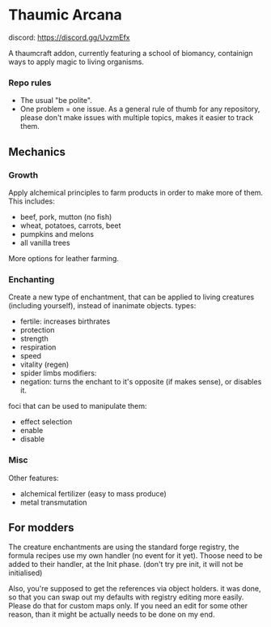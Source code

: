 # Thaumic Arcana

discord: https://discord.gg/UvzmEfx

A thaumcraft addon, currently featuring a school of biomancy, containign ways to apply magic to living organisms.

### Repo rules
* The usual "be polite".
* One problem = one issue. As a general rule of thumb for any repository, please don't make issues with multiple topics, makes it easier to track them.

## Mechanics

### Growth

Apply alchemical principles to farm products in order to make more of them. This includes:
* beef, pork, mutton (no fish)
* wheat, potatoes, carrots, beet
* pumpkins and melons
* all vanilla trees

More options for leather farming.

### Enchanting

Create a new type of enchantment, that can be applied to living creatures (including yourself), instead of inanimate objects.
types:
* fertile: increases birthrates
* protection
* strength
* respiration
* speed
* vitality (regen)
* spider limbs
modifiers:
* negation: turns the enchant to it's opposite (if makes sense), or disables it.

foci that can be used to manipulate them:
* effect selection
* enable
* disable

### Misc

Other features:
* alchemical fertilizer (easy to mass produce)
* metal transmutation


## For modders

The creature enchantments are using the standard forge registry, the formula recipes use my own handler (no event for it yet). Thoose need to be added to their handler, at the Init phase. (don't try pre init, it will not be initialised)

Also, you're supposed to get the references via object holders. it was done, so that you can swap out my defaults with registry editing more easily. Please do that for custom maps only. If you need an edit for some other reason, than it might be actually needs to be done on my end.
